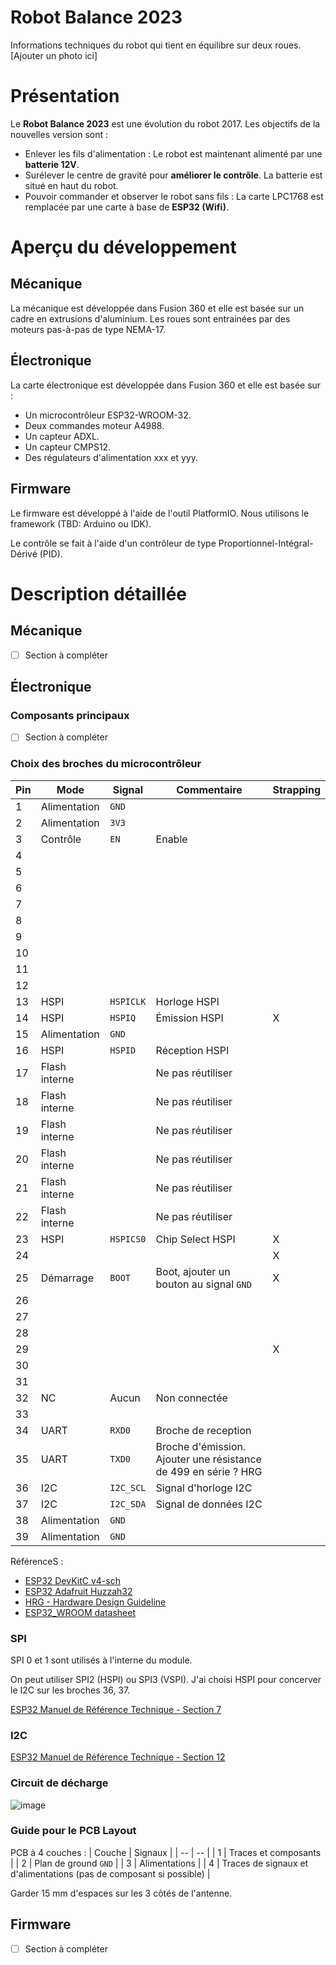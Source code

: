# Robot Balance 2023

Informations techniques du robot qui tient en équilibre sur deux roues.
[Ajouter un photo ici]

# Présentation

Le **Robot Balance 2023** est une évolution du robot 2017. Les objectifs de la nouvelles version sont :
* Enlever les fils d'alimentation : Le robot est maintenant alimenté par une **batterie 12V**.
* Surélever le centre de gravité pour **améliorer le contrôle**. La batterie est situé en haut du robot.
* Pouvoir commander et observer le robot sans fils : La carte LPC1768 est remplacée par une carte à base de **ESP32 (Wifi)**.

# Aperçu du développement

## Mécanique 

La mécanique est développée dans Fusion 360 et elle est basée sur un cadre en extrusions d'aluminium.
Les roues sont entrainées par des moteurs pas-à-pas de type NEMA-17.

## Électronique

La carte électronique est développée dans Fusion 360 et elle est basée sur :
* Un microcontrôleur ESP32-WROOM-32.
* Deux commandes moteur A4988.
* Un capteur ADXL.
* Un capteur CMPS12.
* Des régulateurs d'alimentation xxx et yyy.

## Firmware

Le firmware est développé à l'aide de l'outil PlatformIO. Nous utilisons le framework (TBD: Arduino ou IDK).

Le contrôle se fait à l'aide d'un contrôleur de type Proportionnel-Intégral-Dérivé (PID).

# Description détaillée

## Mécanique 

* [ ] Section à compléter

## Électronique

### Composants principaux

* [ ] Section à compléter

### Choix des broches du microcontrôleur

| Pin | Mode | Signal | Commentaire | Strapping |
| --- | --- | --- | --- | --- |
| 1 | Alimentation | `GND` | | |
| 2 | Alimentation | `3V3` | | |
| 3 | Contrôle | `EN` | Enable | |
| 4 |   |
| 5 |   |
| 6 |   |
| 7 |   |
| 8 |   |
| 9 |   |
| 10 |   |
| 11 |   |
| 12 |   |
| 13 | HSPI | `HSPICLK` | Horloge HSPI | |
| 14 | HSPI | `HSPIQ` | Émission HSPI | X |
| 15 | Alimentation | `GND` | | |
| 16 | HSPI | `HSPID` | Réception HSPI | |
| 17 | Flash interne |  | Ne pas réutiliser |  |
| 18 | Flash interne |  | Ne pas réutiliser |  |
| 19 | Flash interne |  | Ne pas réutiliser |  |
| 20 | Flash interne |  | Ne pas réutiliser |  |
| 21 | Flash interne |  | Ne pas réutiliser |  |
| 22 | Flash interne |  | Ne pas réutiliser |  |
| 23 | HSPI | `HSPICS0` | Chip Select HSPI | X |
| 24 |   |  |  | X |
| 25 | Démarrage | `BOOT` | Boot, ajouter un bouton au signal `GND` | X |
| 26 |   |
| 27 |   |
| 28 |   |
| 29 |   |   |   | X |
| 30 |   |   |   |   |
| 31 |   |   |   |   |
| 32 | NC | Aucun | Non connectée | |
| 33 |   |
| 34 | UART | `RXD0` | Broche de reception | |
| 35 | UART | `TXD0` | Broche d'émission. Ajouter une résistance de 499 en série ? HRG | |
| 36 | I2C | `I2C_SCL` | Signal d'horloge I2C | |
| 37 | I2C | `I2C_SDA` | Signal de données I2C | |
| 38 | Alimentation | `GND` | | |
| 39 | Alimentation | `GND` | | |

RéférenceS : 
* [ESP32 DevKitC v4-sch](https://dl.espressif.com/dl/schematics/esp32_devkitc_v4-sch.pdf)
* [ESP32 Adafruit Huzzah32](https://learn.adafruit.com/adafruit-huzzah32-esp32-feather)
* [HRG - Hardware Design Guideline](https://www.espressif.com/sites/default/files/documentation/esp32_hardware_design_guidelines_en.pdf)
* [ESP32_WROOM datasheet](https://www.mouser.com/datasheet/2/891/esp-wroom-32_datasheet_en-1223836.pdf)


### SPI

SPI 0 et 1 sont utilisés à l'interne du module.

On peut utiliser SPI2 (HSPI) ou SPI3 (VSPI). J'ai choisi HSPI pour concerver le I2C sur les broches 36, 37.

[ESP32 Manuel de Référence Technique - Section 7](https://www.espressif.com/sites/default/files/documentation/esp32_technical_reference_manual_en.pdf#spi)

### I2C 

[ESP32 Manuel de Référence Technique - Section 12](https://www.espressif.com/sites/default/files/documentation/esp32_technical_reference_manual_en.pdf#i2c)

### Circuit de décharge 

![image](https://user-images.githubusercontent.com/5272111/214639099-4ffefefb-0941-4416-903f-3794575252fe.png)


### Guide pour le PCB Layout

PCB à 4 couches :
| Couche | Signaux |
| -- | -- |
| 1 | Traces et composants |
| 2 | Plan de ground `GND` |
| 3 | Alimentations |
| 4 | Traces de signaux et d'alimentations (pas de composant si possible) |

Garder 15 mm d'espaces sur les 3 côtés de l'antenne.


## Firmware

* [ ] Section à compléter
